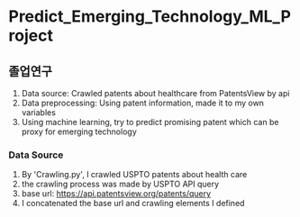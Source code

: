 # Predict_Emerging_Technology_ML_Project

## 졸업연구
1. Data source: Crawled patents about healthcare from PatentsView by api
2. Data preprocessing: Using patent information, made it to my own variables
3. Using machine learning, try to predict promising patent which can be proxy for emerging technology

  ### Data Source
  1. By 'Crawling.py', I crawled USPTO patents about health care
  2. the crawling process was made by USPTO API query
  3. base url: https://api.patentsview.org/patents/query
  4. I concatenated the base url and crawling elements I defined
